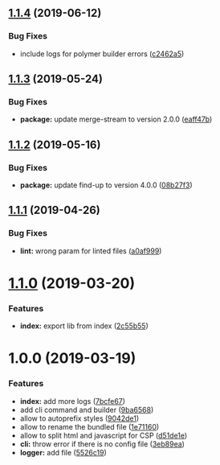 ## [1.1.4](https://github.com/BBVAEngineering/polymer-project-builder/compare/v1.1.3...v1.1.4) (2019-06-12)


### Bug Fixes

* include logs for polymer builder errors ([c2462a5](https://github.com/BBVAEngineering/polymer-project-builder/commit/c2462a5))

## [1.1.3](https://github.com/BBVAEngineering/polymer-project-builder/compare/v1.1.2...v1.1.3) (2019-05-24)


### Bug Fixes

* **package:** update merge-stream to version 2.0.0 ([eaff47b](https://github.com/BBVAEngineering/polymer-project-builder/commit/eaff47b))

## [1.1.2](https://github.com/BBVAEngineering/polymer-project-builder/compare/v1.1.1...v1.1.2) (2019-05-16)


### Bug Fixes

* **package:** update find-up to version 4.0.0 ([08b27f3](https://github.com/BBVAEngineering/polymer-project-builder/commit/08b27f3))

## [1.1.1](https://github.com/BBVAEngineering/polymer-project-builder/compare/v1.1.0...v1.1.1) (2019-04-26)


### Bug Fixes

* **lint:** wrong param for linted files ([a0af999](https://github.com/BBVAEngineering/polymer-project-builder/commit/a0af999))

# [1.1.0](https://github.com/BBVAEngineering/polymer-project-builder/compare/v1.0.0...v1.1.0) (2019-03-20)


### Features

* **index:** export lib from index ([2c55b55](https://github.com/BBVAEngineering/polymer-project-builder/commit/2c55b55))

# 1.0.0 (2019-03-19)


### Features

* **index:** add more logs ([7bcfe67](https://github.com/BBVAEngineering/polymer-project-builder/commit/7bcfe67))
* add cli command and builder ([9ba6568](https://github.com/BBVAEngineering/polymer-project-builder/commit/9ba6568))
* allow to autoprefix styles ([9042de1](https://github.com/BBVAEngineering/polymer-project-builder/commit/9042de1))
* allow to rename the bundled file ([1e71160](https://github.com/BBVAEngineering/polymer-project-builder/commit/1e71160))
* allow to split html and javascript for CSP ([d51de1e](https://github.com/BBVAEngineering/polymer-project-builder/commit/d51de1e))
* **cli:** throw error if there is no config file ([3eb89ea](https://github.com/BBVAEngineering/polymer-project-builder/commit/3eb89ea))
* **logger:** add file ([5526c19](https://github.com/BBVAEngineering/polymer-project-builder/commit/5526c19))
